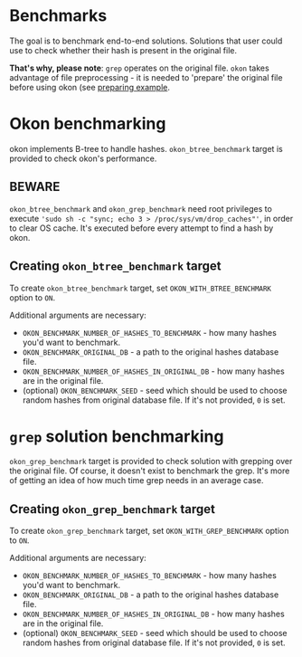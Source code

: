 # Benchmarks

The goal is to benchmark end-to-end solutions. Solutions that user could use to check whether their hash is present in the original file.

**That's why, please note**:
`grep` operates on the original file.
`okon` takes advantage of file preprocessing - it is needed to 'prepare' the original file before using okon (see [preparing example](https://github.com/stryku/okon#command-line-interface).

# Okon benchmarking
okon implements B-tree to handle hashes. `okon_btree_benchmark` target is provided to check okon's performance.

## BEWARE
`okon_btree_benchmark` and `okon_grep_benchmark` need root privileges to execute `'sudo sh -c "sync; echo 3 > /proc/sys/vm/drop_caches"'`, in order to clear OS cache.
It's executed before every attempt to find a hash by okon.

## Creating `okon_btree_benchmark` target
To create `okon_btree_benchmark` target, set `OKON_WITH_BTREE_BENCHMARK` option to `ON`.

Additional arguments are necessary:
* `OKON_BENCHMARK_NUMBER_OF_HASHES_TO_BENCHMARK` - how many hashes you'd want to benchmark.
* `OKON_BENCHMARK_ORIGINAL_DB` - a path to the original hashes database file.
* `OKON_BENCHMARK_NUMBER_OF_HASHES_IN_ORIGINAL_DB` - how many hashes are in the original file.
* (optional) `OKON_BENCHMARK_SEED` - seed which should be used to choose random hashes from original database file. If it's not provided, `0` is set.

# `grep` solution benchmarking
`okon_grep_benchmark` target is provided to check solution with grepping over the original file.
Of course, it doesn't exist to benchmark the grep. It's more of getting an idea of how much time grep needs in an average case.

## Creating `okon_grep_benchmark` target
To create `okon_grep_benchmark` target, set `OKON_WITH_GREP_BENCHMARK` option to `ON`.

Additional arguments are necessary:
* `OKON_BENCHMARK_NUMBER_OF_HASHES_TO_BENCHMARK` - how many hashes you'd want to benchmark.
* `OKON_BENCHMARK_ORIGINAL_DB` - a path to the original hashes database file.
* `OKON_BENCHMARK_NUMBER_OF_HASHES_IN_ORIGINAL_DB` - how many hashes are in the original file.
* (optional) `OKON_BENCHMARK_SEED` - seed which should be used to choose random hashes from original database file. If it's not provided, `0` is set.
